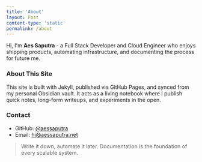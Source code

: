 ```yaml
---
title: 'About'
layout: Post
content-type: 'static'
permalink: /about
---
```

Hi, I'm **Aes Saputra** - a Full Stack Developer and Cloud Engineer who enjoys shipping products, automating infrastructure, and documenting the process for future me.

### About This Site
This site is built with Jekyll, published via GitHub Pages, and synced from my personal Obsidian vault. It acts as a living notebook where I publish quick notes, long-form writeups, and experiments in the open.

### Contact
- GitHub: [@aessaputra](https://github.com/aessaputra)
- Email: hi@aessaputra.net

> Write it down, automate it later. Documentation is the foundation of every scalable system.
